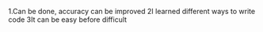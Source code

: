 1.Can be done, accuracy can be improved
2I learned different ways to write code
3It can be easy before difficult